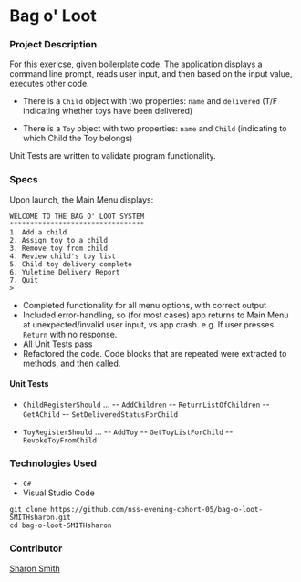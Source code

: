 # Bag o' Loot

### Project Description 

For this exericse, given boilerplate code. The application displays a command line prompt, reads user input, and then based on the input value, executes other code. 

- There is a `Child` object with two properties: `name` and `delivered` (T/F indicating whether toys have been delivered)

- There is a `Toy` object with two properties: `name` and `Child` (indicating to which Child the Toy belongs)

Unit Tests are written to validate program functionality. 


### Specs
Upon launch, the Main Menu displays:
```
WELCOME TO THE BAG O' LOOT SYSTEM
*********************************
1. Add a child
2. Assign toy to a child
3. Remove toy from child
4. Review child's toy list
5. Child toy delivery complete
6. Yuletime Delivery Report
7. Quit
> 
```

- Completed functionality for all menu options, with correct output
- Included error-handling, so (for most cases) app returns to Main Menu at unexpected/invalid user input, vs app crash. e.g. If user presses `Return` with no response. 
- All Unit Tests pass
- Refactored the code. Code blocks that are repeated were extracted to methods, and then called. 

#### Unit Tests
- `ChildRegisterShould` ...
  -- `AddChildren`
  -- `ReturnListOfChildren`
  -- `GetAChild`
  -- `SetDeliveredStatusForChild`
  
- `ToyRegisterShould` ... 
  -- `AddToy`
  -- `GetToyListForChild`
  -- `RevokeToyFromChild`


### Technologies Used
- `C#`
- Visual Studio Code


```
git clone https://github.com/nss-evening-cohort-05/bag-o-loot-SMITHsharon.git
cd bag-o-loot-SMITHsharon
```

### Contributor
[Sharon Smith](https://github.com/SMITHsharon)
